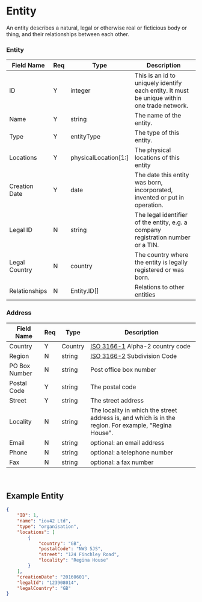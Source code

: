 # Entity

An entity describes a natural, legal or otherwise real or ficticious body or thing, and their relationships between each other.

### Entity

| Field Name | Req | Type | Description |
| - | - | - | - |
| ID | Y | integer | This is an id to uniquely identify each entity. It must be unique within one trade network. |
| Name | Y | string | The name of the entity. |
| Type | Y | entityType | The type of this entity. |
| Locations | Y | physicalLocation[1:] | The physical locations of this entity |
| Creation Date | Y | date | The date this entity was born, incorporated, invented or put in operation. |
| Legal ID | N | string | The legal identifier of the entity, e.g. a company registration number or a TIN. |
| Legal Country | N | country | The country where the entity is legally registered or was born. |
| Relationships | N | Entity.ID[] | Relations to other entities |



### Address

| Field Name    | Req  | Type    | Description                                                  |
| ------------- | ---- | ------- | ------------------------------------------------------------ |
| Country       | Y    | Country | [ISO 3166-1](https://en.wikipedia.org/wiki/List_of_ISO_3166_country_codes) Alpha-2 country code |
| Region        | N    | string  | [ISO 3166-2](https://en.wikipedia.org/wiki/ISO_3166-2) Subdivision Code |
| PO Box Number | N    | string  | Post office box number                                       |
| Postal Code   | Y    | string  | The postal code                                              |
| Street        | Y    | string  | The street address   |                                        |
| Locality      | N    | string  | The locality in which the street address is, and which is in the region. For example, "Regina House". |
| Email         | N    | string  | optional: an email address                                   |
| Phone         | N    | string  | optional: a telephone number                                 |
| Fax           | N    | string  | optional: a fax number                                       |

​	

## Example Entity

```json
{
	"ID": 1,
	"name": "iov42 Ltd",
	"type": "organisation",
	"locations": [
		{
			"country": "GB",
			"postalCode": "NW3 5JS",
			"street": "124 Finchley Road",
			"locality": "Regina House"
		}
	],
	"creationDate": "20160601",
	"legalId": "123908014",
	"legalCountry": "GB"
}
```

